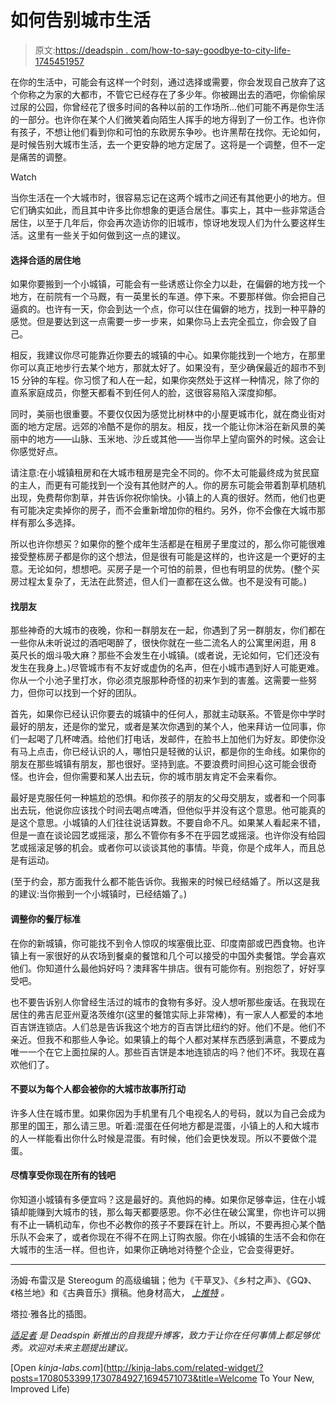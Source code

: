 # 如何告别城市生活

> 原文:[https://deadspin . com/how-to-say-goodbye-to-city-life-1745451957](https://deadspin.com/how-to-say-goodbye-to-city-life-1745451957)

在你的生活中，可能会有这样一个时刻，通过选择或需要，你会发现自己放弃了这个你称之为家的大都市，不管它已经存在了多少年。你被踢出去的酒吧，你偷偷尿过尿的公园，你曾经花了很多时间的各种以前的工作场所...他们可能不再是你生活的一部分。也许你在某个人们微笑着向陌生人挥手的地方得到了一份工作。也许你有孩子，不想让他们看到你和可怕的东欧房东争吵。也许黑帮在找你。无论如何，是时候告别大城市生活，去一个更安静的地方定居了。这将是一个调整，但不一定是痛苦的调整。

Watch

当你生活在一个大城市时，很容易忘记在这两个城市之间还有其他更小的地方。但它们确实如此，而且其中许多比你想象的更适合居住。事实上，其中一些非常适合居住，以至于几年后，你会再次造访你的旧城市，惊讶地发现人们为什么要这样生活。这里有一些关于如何做到这一点的建议。

#### 选择合适的居住地

如果你要搬到一个小城镇，可能会有一些诱惑让你全力以赴，在偏僻的地方找一个地方，在前院有一个马厩，有一英里长的车道。停下来。不要那样做。你会把自己逼疯的。也许有一天，你会到达一个点，你可以住在偏僻的地方，找到一种平静的感觉。但是要达到这一点需要一步一步来，如果你马上去完全孤立，你会毁了自己。

相反，我建议你尽可能靠近你要去的城镇的中心。如果你能找到一个地方，在那里你可以真正地步行去某个地方，那就太好了。如果没有，至少确保最近的超市不到 15 分钟的车程。你习惯了和人在一起，如果你突然处于这样一种情况，除了你的直系家庭成员，你整天都看不到任何人的脸，这很容易陷入深度抑郁。

同时，美丽也很重要。不要仅仅因为感觉比树林中的小屋更城市化，就在商业街对面的地方定居。远郊的冷酷不是你的朋友。相反，找一个能让你沐浴在新风景的美丽中的地方——山脉、玉米地、沙丘或其他——当你早上望向窗外的时候。这会让你感觉好点。

请注意:在小城镇租房和在大城市租房是完全不同的。你不太可能最终成为贫民窟的主人，而更有可能找到一个没有其他财产的人。你的房东可能会带着割草机随机出现，免费帮你割草，并告诉你祝你愉快。小镇上的人真的很好。然而，他们也更有可能决定卖掉你的房子，而不会重新增加你的租约。另外，你不会像在大城市那样有那么多选择。

所以也许你想买？如果你的整个成年生活都是在租房子里度过的，那么你可能很难接受整栋房子都是你的这个想法，但是很有可能是这样的，也许这是一个更好的主意。无论如何，想想吧。买房子是一个可怕的前景，但也有明显的优势。(整个买房过程太复杂了，无法在此赘述，但人们一直都在这么做。也不是没有可能。)

#### **找朋友**

那些神奇的大城市的夜晚，你和一群朋友在一起，你遇到了另一群朋友，你们都在一些你从未听说过的酒吧喝醉了，很快你就在一些二流名人的公寓里闲逛，用 8 英尺长的烟斗吸大麻？那些不会发生在小城镇。(或者说，无论如何，它们还没有发生在我身上。)尽管城市有不友好或虚伪的名声，但在小城市遇到好人可能更难。你从一个小池子里打水，你必须克服那种奇怪的初来乍到的害羞。这需要一些努力，但你可以找到一个好的团队。

首先，如果你已经认识你要去的城镇中的任何人，那就主动联系。不管是你中学时最好的朋友，还是你的堂兄，或者是某次你遇到的某个人，他来拜访一位同事，你们一起喝了几杯啤酒。给他们打电话，发邮件，在脸书上加他们为好友。即使你没有马上点击，你已经认识的人，哪怕只是轻微的认识，都是你的生命线。如果你的朋友在那些城镇有朋友，那也很好。坚持到底。不要浪费时间担心这可能会很奇怪。也许会，但你需要和某人出去玩，你的城市朋友肯定不会来看你。

最好是克服任何一种尴尬的恐惧。和你孩子的朋友的父母交朋友，或者和一个同事出去玩，他说你应该找个时间去喝点啤酒，但他似乎并没有这个意思。他可能真的是这个意思。小城镇的人们往往说话算数。不要自命不凡。如果某人看起来不错，但是一直在谈论园艺或摇滚，那么不管你有多不在乎园艺或摇滚。也许你没有给园艺或摇滚足够的机会。或者你可以谈谈其他的事情。毕竟，你是个成年人，而且总是有运动。

(至于约会，那方面我什么都不能告诉你。我搬来的时候已经结婚了。所以这是我的建议:当你搬到一个小城镇时，已经结婚了。)

#### **调整你的餐厅标准**

在你的新城镇，你可能找不到令人惊叹的埃塞俄比亚、印度南部或巴西食物。也许镇上有一家很好的从农场到餐桌的餐馆和几个可以接受的中国外卖餐馆。学会喜欢他们。你知道什么最他妈好吗？澳拜客牛排店。很有可能你有。别抱怨了，好好享受吧。

也不要告诉别人你曾经生活过的城市的食物有多好。没人想听那些废话。在我现在居住的弗吉尼亚州夏洛茨维尔(这里的餐馆实际上非常棒)，有一家人人都爱的本地百吉饼连锁店。人们总是告诉我这个地方的百吉饼比纽约的好。他们不是。他们不亲近。但我不和那些人争论。如果镇上的每个人都对某样东西感到满意，不要成为唯一一个在它上面拉屎的人。那些百吉饼是本地连锁店的吗？他们不坏。我现在喜欢他们了。

#### 不要以为每个人都会被你的大城市故事所打动

许多人住在城市里。如果你因为手机里有几个电视名人的号码，就以为自己会成为那里的国王，那么请三思。听着:混蛋在任何地方都是混蛋，小镇上的人和大城市的人一样能看出你什么时候是混蛋。有时候，他们会更快发现。所以不要做个混蛋。

#### 尽情享受你现在所有的钱吧

你知道小城镇有多便宜吗？这是最好的。真他妈的棒。如果你足够幸运，住在小城镇却能赚到大城市的钱，那么每天都要感恩。你不必住在破公寓里，你也许可以拥有不止一辆机动车，你也不必教你的孩子不要踩在针上。所以，不要再担心某个酷乐队不会来了，或者你现在不得不在网上订购衣服。你在小城镇的生活不会和你在大城市的生活一样。但也许，如果你正确地对待整个企业，它会变得更好。

* * *

汤姆·布雷汉是 Stereogum 的高级编辑；他为《干草叉》、《乡村之声》、《GQ》、《格兰地》和《古典音乐》撰稿。他身材高大， [*上推特*](https://twitter.com/tombreihan) *。*

塔拉·雅各比的插图。

[*适足者*](http://adequateman.deadspin.com/) *是 Deadspin 新推出的自我提升博客，致力于让你在任何事情上都足够优秀。欢迎对未来主题提出建议。*

[Open *kinja-labs.com*](http://kinja-labs.com/related-widget/?posts=1708053399,1730784927,1694571073&title=Welcome To Your New, Improved Life)